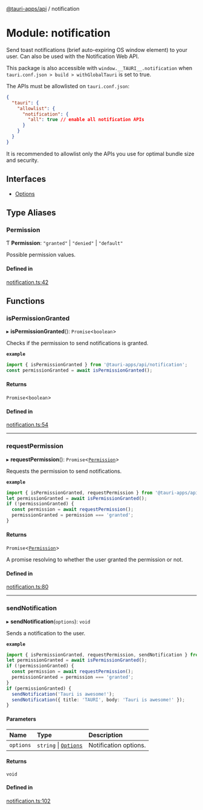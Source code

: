[@tauri-apps/api](../README.md) / notification

# Module: notification

Send toast notifications (brief auto-expiring OS window element) to your user.
Can also be used with the Notification Web API.

This package is also accessible with `window.__TAURI__.notification` when `tauri.conf.json > build > withGlobalTauri` is set to true.

The APIs must be allowlisted on `tauri.conf.json`:
```json
{
  "tauri": {
    "allowlist": {
      "notification": {
        "all": true // enable all notification APIs
      }
    }
  }
}
```
It is recommended to allowlist only the APIs you use for optimal bundle size and security.

## Interfaces

- [Options](../interfaces/notification.Options.md)

## Type Aliases

### Permission

Ƭ **Permission**: ``"granted"`` \| ``"denied"`` \| ``"default"``

Possible permission values.

#### Defined in

[notification.ts:42](https://github.com/tauri-apps/tauri/blob/8457ccc/tooling/api/src/notification.ts#L42)

## Functions

### isPermissionGranted

▸ **isPermissionGranted**(): `Promise`<`boolean`\>

Checks if the permission to send notifications is granted.

**`example`**
```typescript
import { isPermissionGranted } from '@tauri-apps/api/notification';
const permissionGranted = await isPermissionGranted();
```

#### Returns

`Promise`<`boolean`\>

#### Defined in

[notification.ts:54](https://github.com/tauri-apps/tauri/blob/8457ccc/tooling/api/src/notification.ts#L54)

___

### requestPermission

▸ **requestPermission**(): `Promise`<[`Permission`](notification.md#permission)\>

Requests the permission to send notifications.

**`example`**
```typescript
import { isPermissionGranted, requestPermission } from '@tauri-apps/api/notification';
let permissionGranted = await isPermissionGranted();
if (!permissionGranted) {
  const permission = await requestPermission();
  permissionGranted = permission === 'granted';
}
```

#### Returns

`Promise`<[`Permission`](notification.md#permission)\>

A promise resolving to whether the user granted the permission or not.

#### Defined in

[notification.ts:80](https://github.com/tauri-apps/tauri/blob/8457ccc/tooling/api/src/notification.ts#L80)

___

### sendNotification

▸ **sendNotification**(`options`): `void`

Sends a notification to the user.

**`example`**
```typescript
import { isPermissionGranted, requestPermission, sendNotification } from '@tauri-apps/api/notification';
let permissionGranted = await isPermissionGranted();
if (!permissionGranted) {
  const permission = await requestPermission();
  permissionGranted = permission === 'granted';
}
if (permissionGranted) {
  sendNotification('Tauri is awesome!');
  sendNotification({ title: 'TAURI', body: 'Tauri is awesome!' });
}
```

#### Parameters

| Name | Type | Description |
| :------ | :------ | :------ |
| `options` | `string` \| [`Options`](../interfaces/notification.Options.md) | Notification options. |

#### Returns

`void`

#### Defined in

[notification.ts:102](https://github.com/tauri-apps/tauri/blob/8457ccc/tooling/api/src/notification.ts#L102)
